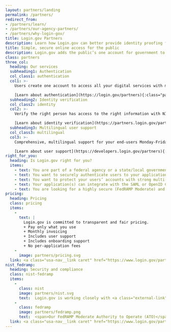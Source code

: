 ```yaml
---
layout: partners/landing
permalink: /partners/
redirect_from:
- /partners/learn/
- /partners/our-agency-partners/
- /partners/why-login-gov/
title: Login.gov Partners
description: Learn how Login.gov can better provide identity proofing for your agency.
title: Simple, secure online access for the public
description: Login.gov adds the public’s one account for government to your agency.
class: partners
three_col:
  heading: Our services
  subheading1: Authentication
  col_class1: authentication
  col1: >-
    Users create one account to access all your digital services with multi-factor authentication.

    [Learn about authentication](https://login.gov/partners){:class="partners-authentication caret"}
  subheading2: Identity verification
  col_class2: identity
  col2: >-
    Verify the right person has access to the right information with NIST 800-63 compliant, secure identity verification.

    [Learn about identity verification](https://partners.login.gov/partners){:class="partners-identity caret"}
  subheading3: Multilingual user support
  col_class3: multilingual
  col3: >-
    Comprehensive, multilingual support for your end-users Monday-Friday, 8 a.m.-8 p.m. ET.

    [Learn about user support](https://developers.login.gov/partners){:class="partners-multilingual caret"}
right_for_you:
  heading: Is Login.gov right for you?
  items:
    - text: You are part of a federal agency or a state/local government
    - text: You want to securely authenticate users to your application(s) and/or verify their identity
    - text: You want to protect your users’ accounts with strong multi-factor authentication (MFA)
    - text: Your application(s) can integrate with the SAML or OpenID Connect (OIDC) web-based identity protocols
    - text: You are looking for a highly secure (FedRAMP Moderate) and standards compliant (NIST 800-63) identity solution
pricing:
  heading: Pricing
  class: pricing
  items:
    - 
      text: |
        Login.gov is committed to transparent and fair pricing.
        + Pay only what you use
        + Monthly invoicing
        + Includes user support
        + Includes onboarding support
        + No per-application fees
    - 
      image: partners/pricing.svg
  link: <a class="usa-nav__link caret" href="https://www.login.gov/partners/pricing">Learn more about our pricing</a>
nist_fedramp:
  heading: Security and compliance
  class: nist-fedramp
  items:
    - 
      class: nist
      image: partners/nist.svg
      text:  Login.gov is working closely with <a class="external-link" target="_blank" href="https://www.nist.gov/">NIST</a> to stay current on the latest guidelines, recommendations, and best practices. Our goal is to remove the agency burden of compliance with these standards, so you can focus on your specific mission and those you serve.
    - 
      class: fedramp
      image: partners/fedramp.png
      text:  <span>Our FedRAMP Moderate Authority to Operate (ATO)</span> Login.gov has a <a class="external-link" target="_blank" href="https://www.fedramp.gov/">FedRAMP</a> Moderate ATO issued by the U.S. General Services Administration. Our SSP/Control Implementation Survey/Customer Responsibility Matrix is available through the FedRAMP marketplace.
  link: <a class="usa-nav__link caret" href="https://www.login.gov/partners/security-experience">Learn more about our security experience</a>
---
```

